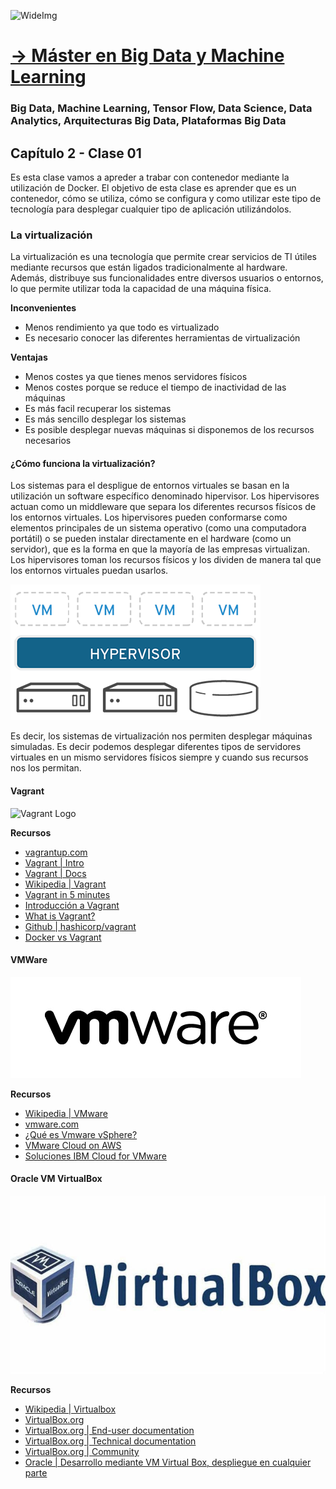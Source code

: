 ![WideImg](https://fictizia.com/img/github/Fictizia-plan-estudios-github.jpg)

# [→ Máster en Big Data y Machine Learning](https://fictizia.com/formacion/master-big-data)
### Big Data, Machine Learning, Tensor Flow, Data Science, Data Analytics, Arquitecturas Big Data, Plataformas Big Data

## Capítulo 2 - Clase 01

Es esta clase vamos a apreder a trabar con contenedor mediante la utilización de Docker. El objetivo de esta clase es aprender 
que es un contenedor, cómo se utiliza, cómo se configura y como utilizar este tipo de tecnología para desplegar cualquier tipo 
de aplicación utilizándolos. 

### La virtualización ###

La virtualización es una tecnología que permite crear servicios de TI útiles mediante recursos que están ligados tradicionalmente al hardware. Además, distribuye sus funcionalidades entre diversos usuarios o entornos, lo que permite utilizar toda la capacidad de una máquina física. 

**Inconvenientes**

- Menos rendimiento ya que todo es virtualizado
- Es necesario conocer las diferentes herramientas de virtualización

**Ventajas**

- Menos costes ya que tienes menos servidores físicos
- Menos costes porque se reduce el tiempo de inactividad de las máquinas
- Es más facil recuperar los sistemas
- Es más sencillo desplegar los sistemas
- Es posible desplegar nuevas máquinas si disponemos de los recursos necesarios

#### ¿Cómo funciona la virtualización? ####

Los sistemas para el despligue de entornos virtuales se basan en la utilización un software específico denominado hipervisor. Los 
hipervisores actuan como un middleware que separa los diferentes recursos físicos de los entornos virtuales. Los hipervisores pueden 
conformarse como elementos principales de un sistema operativo (como una computadora portátil) o se pueden instalar directamente 
en el hardware (como un servidor), que es la forma en que la mayoría de las empresas virtualizan. Los hipervisores toman los 
recursos físicos y los dividen de manera tal que los entornos virtuales puedan usarlos.

![Ejemplo de virtualización](./img/virtualizacion-1.png)

Es decir, los sistemas de virtualización nos permiten desplegar máquinas simuladas. Es decir podemos desplegar diferentes 
tipos de servidores virtuales en un mismo servidores físicos siempre y cuando sus recursos nos los permitan. 

#### Vagrant

![Vagrant Logo](./imgvagrant.png)

**Recursos**
- [vagrantup.com](https://www.vagrantup.com/)
- [Vagrant | Intro](https://www.vagrantup.com/intro/index.html)
- [Vagrant | Docs](https://www.vagrantup.com/docs/index.html)
- [Wikipedia | Vagrant](https://es.wikipedia.org/wiki/Vagrant_(software))
- [Vagrant in 5 minutes](https://www.youtube.com/watch?v=cx79jOpZVE8)
- [Introducción a Vagrant](https://guiadev.com/vagrant/)
- [What is Vagrant?](https://opensource.com/resources/vagrant)
- [Github | hashicorp/vagrant](https://github.com/hashicorp/vagrant)
- [Docker vs Vagrant](https://guiadev.com/docker-vs-vagrant/)


#### VMWare

![wmware Logo](./img/wmware.jpg)

**Recursos**
- [Wikipedia | VMware](https://es.wikipedia.org/wiki/VMware)
- [vmware.com](https://www.vmware.com/es.html#)
- [¿Qué es Vmware vSphere?](https://virtualizadesdezero.com/que-es-vmware-vsphere/)
- [VMware Cloud on AWS](https://aws.amazon.com/es/vmware/)
- [Soluciones IBM Cloud for VMware](https://www.ibm.com/es-es/cloud/vmware)

#### Oracle VM VirtualBox

![Virtual Box Logo](./img/virtualbox.jpg)

**Recursos**
- [Wikipedia | Virtualbox](https://es.wikipedia.org/wiki/VirtualBox)
- [VirtualBox.org](https://www.virtualbox.org/)
- [VirtualBox.org | End-user documentation](https://www.virtualbox.org/wiki/End-user_documentation)
- [VirtualBox.org | Technical documentation](https://www.virtualbox.org/wiki/Technical_documentation)
- [VirtualBox.org | Community](https://www.virtualbox.org/wiki/Community)
- [Oracle | Desarrollo mediante VM Virtual Box, despliegue en cualquier parte](https://www.oracle.com/es/virtualization/virtualbox/)

